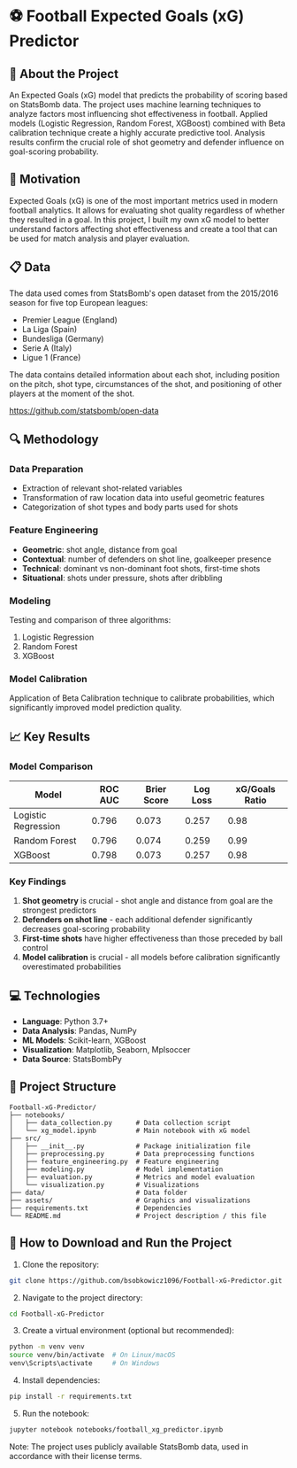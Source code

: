 # ⚽ Football Expected Goals (xG) Predictor

## 🧠 About the Project

An Expected Goals (xG) model that predicts the probability of scoring based on StatsBomb data. The project uses machine learning techniques to analyze factors most influencing shot effectiveness in football. Applied models (Logistic Regression, Random Forest, XGBoost) combined with Beta calibration technique create a highly accurate predictive tool. Analysis results confirm the crucial role of shot geometry and defender influence on goal-scoring probability.

## 🎯 Motivation

Expected Goals (xG) is one of the most important metrics used in modern football analytics. It allows for evaluating shot quality regardless of whether they resulted in a goal. In this project, I built my own xG model to better understand factors affecting shot effectiveness and create a tool that can be used for match analysis and player evaluation.

## 📋 Data

The data used comes from StatsBomb's open dataset from the 2015/2016 season for five top European leagues:
- Premier League (England)
- La Liga (Spain)
- Bundesliga (Germany)
- Serie A (Italy)
- Ligue 1 (France)

The data contains detailed information about each shot, including position on the pitch, shot type, circumstances of the shot, and positioning of other players at the moment of the shot.

https://github.com/statsbomb/open-data

## 🔍 Methodology

### Data Preparation
- Extraction of relevant shot-related variables
- Transformation of raw location data into useful geometric features
- Categorization of shot types and body parts used for shots

### Feature Engineering
- **Geometric**: shot angle, distance from goal
- **Contextual**: number of defenders on shot line, goalkeeper presence
- **Technical**: dominant vs non-dominant foot shots, first-time shots
- **Situational**: shots under pressure, shots after dribbling

### Modeling
Testing and comparison of three algorithms:
1. Logistic Regression
2. Random Forest
3. XGBoost

### Model Calibration
Application of Beta Calibration technique to calibrate probabilities, which significantly improved model prediction quality.

## 📈 Key Results

### Model Comparison
| Model               | ROC AUC | Brier Score | Log Loss | xG/Goals Ratio |
|---------------------|---------|-------------|----------|----------------|
| Logistic Regression | 0.796   | 0.073       | 0.257    | 0.98           |
| Random Forest       | 0.796   | 0.074       | 0.259    | 0.99           |
| XGBoost             | 0.798   | 0.073       | 0.257    | 0.98           |

### Key Findings
1. **Shot geometry** is crucial - shot angle and distance from goal are the strongest predictors
2. **Defenders on shot line** - each additional defender significantly decreases goal-scoring probability
3. **First-time shots** have higher effectiveness than those preceded by ball control
4. **Model calibration** is crucial - all models before calibration significantly overestimated probabilities

## 💻 Technologies

- **Language**: Python 3.7+
- **Data Analysis**: Pandas, NumPy
- **ML Models**: Scikit-learn, XGBoost
- **Visualization**: Matplotlib, Seaborn, Mplsoccer
- **Data Source**: StatsBombPy

## 📁 Project Structure
```
Football-xG-Predictor/
├── notebooks/                 
│   ├── data_collection.py      # Data collection script
│   └── xg_model.ipynb          # Main notebook with xG model
├── src/                        
│   ├── __init__.py             # Package initialization file
│   ├── preprocessing.py        # Data preprocessing functions
│   ├── feature_engineering.py  # Feature engineering
│   ├── modeling.py             # Model implementation
│   ├── evaluation.py           # Metrics and model evaluation
│   └── visualization.py        # Visualizations
├── data/                       # Data folder
├── assets/                     # Graphics and visualizations
├── requirements.txt            # Dependencies
└── README.md                   # Project description / this file
```

## 🚀 How to Download and Run the Project

1. Clone the repository:
   
```bash
git clone https://github.com/bsobkowicz1096/Football-xG-Predictor.git
```
2. Navigate to the project directory:

```bash
cd Football-xG-Predictor
```
3. Create a virtual environment (optional but recommended):
```bash
python -m venv venv
source venv/bin/activate  # On Linux/macOS
venv\Scripts\activate     # On Windows
```
4. Install dependencies:
```bash
pip install -r requirements.txt
```
5. Run the notebook:
```bash
jupyter notebook notebooks/football_xg_predictor.ipynb
```

Note: The project uses publicly available StatsBomb data, used in accordance with their license terms.